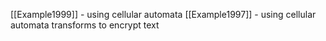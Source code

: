 [[Example1999]] - using cellular automata
[[Example1997]] - using cellular automata transforms to encrypt text